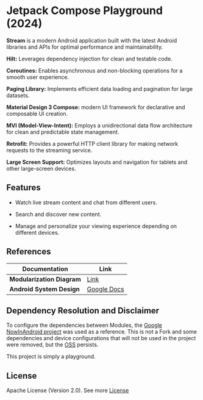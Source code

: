 # Jetpack Compose Playground (2024)

**Stream** is a modern Android application built with  the latest Android libraries and APIs for optimal performance and maintainability.

**Hilt:** Leverages dependency injection for clean and testable code.

**Coroutines:** Enables asynchronous and non-blocking operations for a smooth user experience.

**Paging Library:** Implements efficient data loading and pagination for large datasets.

**Material Design 3 Compose:** modern UI framework for declarative and composable UI creation.

**MVI (Model-View-Intent):** Employs a unidirectional data flow architecture for clean and predictable state management.

**Retrofit:** Provides a powerful HTTP client library for making network requests to the streaming service.

**Large Screen Support:** Optimizes layouts and navigation for tablets and other large-screen devices.

## Features

* Watch live stream content and chat from different users.

* Search and discover new content.

* Manage and personalize your viewing experience depending on different devices.

## References

| Documentation                                              | Link                                                                              |
|------------------------------------------------------------|-----------------------------------------------------------------------------------|
| **Modularization Diagram** | [Link]() |
| **Android System Design** | [Google Docs]() |

## Dependency Resolution and Disclaimer

To configure the dependencies between Modules, the [Google NowInAndroid project](https://github.com/android/nowinandroid) was used as a reference. This is not a Fork and some dependencies and device configurations that will not be used in the project were removed, but the [OSS](https://developers.google.com/android/guides/opensource) persists.

This project is simply a playground. 

## License

Apache License (Version 2.0). See more [License](https://github.com/andrespengineer/compose-2024/blob/main/LICENSE)



